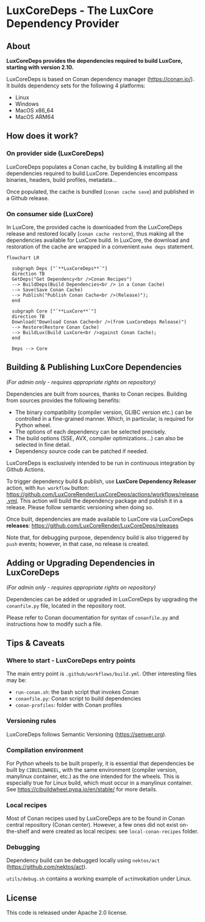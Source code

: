 # LuxCoreDeps - The LuxCore Dependency Provider

## About

**LuxCoreDeps provides the dependencies required to build LuxCore, starting with
version 2.10.**

LuxCoreDeps is based on Conan dependency manager (https://conan.io/). It builds dependency
sets for the following 4 platforms:
- Linux
- Windows
- MacOS x86_64
- MacOS ARM64

## How does it work?

### On provider side (LuxCoreDeps)
LuxCoreDeps populates a Conan cache, by building & installing all the
dependencies required to build LuxCore.
Dependencies encompass binaries, headers, build profiles, metadata...

Once populated, the cache is bundled (`conan cache save`) and published
in a Github release.

### On consumer side (LuxCore)
In LuxCore, the provided cache is downloaded from the LuxCoreDeps release
and restored locally (`conan cache restore`), thus making all the dependencies
available for LuxCore build.
In LuxCore, the download and restoration of the cache are wrapped in a convenient
`make deps` statement.

```mermaid
flowchart LR

  subgraph Deps ["`**LuxCoreDeps**`"]
  direction TB
  GetDeps("Get Dependency<br />Conan Recipes")
  --> BuildDeps(Build Dependencies<br /> in a Conan Cache)
  --> Save(Save Conan Cache)
  --> Publish("Publish Conan Cache<br />(Release)");
  end

  subgraph Core ["`**LuxCore**`"]
  direction TB
  Download("Download Conan Cache<br />(from LuxCoreDeps Release)")
  --> Restore(Restore Conan Cache)
  --> BuildLux(Build LuxCore<br />against Conan Cache);
  end

  Deps --> Core
```



## Building & Publishing LuxCore Dependencies

_(For admin only - requires appropriate rights on repository)_

Dependencies are built from sources, thanks to Conan recipes. Building from
sources provides the following benefits:
- The binary compatibility (compiler version, GLIBC version etc.) can be controlled
  in a fine-grained manner. Which, in particular, is required for Python wheel.
- The options of each dependency can be selected precisely.
- The build options (SSE, AVX, compiler optimizations...) can also be selected
  in fine detail.
- Dependency source code can be patched if needed.

LuxCoreDeps is exclusively intended to be run in continuous integration by
Github Actions.

To trigger dependency build & publish, use **LuxCore Dependency Releaser** action,
with `Run workflow` button:
https://github.com/LuxCoreRender/LuxCoreDeps/actions/workflows/release.yml. This
action will build the dependency package and publish it in a release. Please follow
semantic versioning when doing so.

Once built, dependencies are made available to LuxCore via LuxCoreDeps
**releases**: https://github.com/LuxCoreRender/LuxCoreDeps/releases

Note that, for debugging purpose, dependency build is also triggered by
`push` events; however, in that case, no release is created.



## Adding or Upgrading Dependencies in LuxCoreDeps

_(For admin only - requires appropriate rights on repository)_

Dependencies can be added or upgraded in LuxCoreDeps by upgrading the `conanfile.py`
file, located in the repository root.

Please refer to Conan documentation for syntax of `conanfile.py` and instructions
how to modify such a file.


## Tips & Caveats

### Where to start - LuxCoreDeps entry points
The main entry point is `.github/workflows/build.yml`.
Other interesting files may be:
- `run-conan.sh`: the bash script that invokes Conan
- `conanfile.py`: Conan script to build dependencies
- `conan-profiles`: folder with Conan profiles

### Versioning rules
LuxCoreDeps follows Semantic Versioning (https://semver.org).

### Compilation environment
For Python wheels to be built properly, it is essential that dependencies be built
by `CIBUILDWHEEL`, with the same environment (compiler version, manylinux container,
etc.) as the one intended for the wheels. This is especially true for Linux build, which
must occur in a manylinux container. See https://cibuildwheel.pypa.io/en/stable/ for more details.

### Local recipes
Most of Conan recipes used by LuxCoreDeps are to be found in Conan central repository (Conan center).
However, a few ones did not exist on-the-shelf and were created as local recipes: see `local-conan-recipes` folder.

### Debugging
Dependency build can be debugged locally using `nektos/act`
(https://github.com/nektos/act).

`utils/debug.sh` contains a working example of `act`invokation under Linux.

## License
This code is released under Apache 2.0 license.
